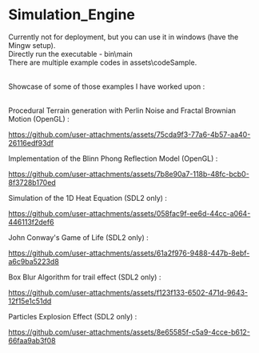 # Simulation_Engine
Currently not for deployment, but you can use it in windows (have the Mingw setup). <br/>
Directly run the executable - bin\main  <br/>
There are multiple example codes in assets\codeSample. </br> </br>


Showcase of some of those examples I have worked upon : </br> </br>

Procedural Terrain generation with Perlin Noise and Fractal Brownian Motion (OpenGL) : </br>

https://github.com/user-attachments/assets/75cda9f3-77a6-4b57-aa40-26116edf93df

Implementation of the Blinn Phong Reflection Model (OpenGL) : </br>

https://github.com/user-attachments/assets/7b8e90a7-118b-48fc-bcb0-8f3728b170ed


Simulation of the 1D Heat Equation (SDL2 only) : </br>

https://github.com/user-attachments/assets/058fac9f-ee6d-44cc-a064-446113f2def6


John Conway's Game of Life (SDL2 only) : </br>

https://github.com/user-attachments/assets/61a2f976-9488-447b-8ebf-a6c9ba5223d8


Box Blur Algorithm for trail effect (SDL2 only) : </br>

https://github.com/user-attachments/assets/f123f133-6502-471d-9643-12f15e1c51dd


Particles Explosion Effect (SDL2 only) : </br>

https://github.com/user-attachments/assets/8e65585f-c5a9-4cce-b612-66faa9ab3f08

